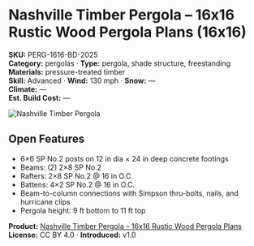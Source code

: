 # Nashville Timber Pergola – 16x16 Rustic Wood Pergola Plans (16x16)
**SKU:** PERG-1616-BD-2025  
**Category:** pergolas · **Type:** pergola, shade structure, freestanding  
**Materials:** pressure-treated timber  
**Skill:** Advanced · **Wind:** 130 mph · **Snow:** —  
**Climate:** —  
**Est. Build Cost:** —

![Nashville Timber Pergola](https://i.etsystatic.com/59867749/r/il/52c566/7011273140/il_fullxfull.7011273140_fonh.jpg)

## Open Features
- 6×6 SP No.2 posts on 12 in dia × 24 in deep concrete footings
- Beams: (2) 2×8 SP No.2
- Rafters: 2×8 SP No.2 @ 16 in O.C.
- Battens: 4×2 SP No.2 @ 16 in O.C.
- Beam-to-column connections with Simpson thru-bolts, nails, and hurricane clips
- Pergola height: 9 ft bottom to 11 ft top

**Product:** [Nashville Timber Pergola – 16x16 Rustic Wood Pergola Plans](https://bamboodesigns.com/plans/nashville-timber-pergola-16x16)  
**License:** CC BY 4.0 · **Introduced:** v1.0
